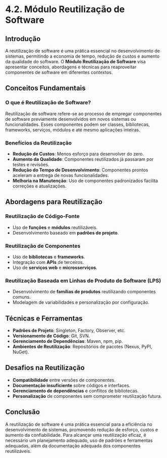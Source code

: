 # 4.2. Módulo Reutilização de Software

## Introdução
A reutilização de software é uma prática essencial no desenvolvimento de sistemas, permitindo a economia de tempo, redução de custos e aumento da qualidade do software. O **Módulo Reutilização de Software** visa apresentar conceitos, abordagens e técnicas para reaproveitar componentes de software em diferentes contextos.

## Conceitos Fundamentais
### O que é Reutilização de Software?
Reutilização de software refere-se ao processo de empregar componentes de software previamente desenvolvidos em novos sistemas ou funcionalidades. Esses componentes podem ser classes, bibliotecas, frameworks, serviços, módulos e até mesmo aplicações inteiras.

### Benefícios da Reutilização
- **Redução de Custos**: Menos esforço para desenvolver do zero.
- **Aumento da Qualidade**: Componentes reutilizados já passaram por testes e revisões.
- **Redução do Tempo de Desenvolvimento**: Componentes prontos aceleram a entrega de novas funcionalidades.
- **Melhoria na Manutenção**: Uso de componentes padronizados facilita correções e atualizações.

## Abordagens para Reutilização
### Reutilização de Código-Fonte
- Uso de **funções** e **módulos** reutilizáveis.
- Desenvolvimento baseado em **padrões de projeto**.

### Reutilização de Componentes
- Uso de **bibliotecas** e **frameworks**.
- Integração com **APIs** de terceiros.
- Uso de **serviços web** e **microsserviços**.

### Reutilização Baseada em Linhas de Produto de Software (LPS)
- Desenvolvimento de **famílias de produtos** reutilizando componentes comuns.
- Modelagem de variabilidades e personalização por configuração.

## Técnicas e Ferramentas
- **Padrões de Projeto**: Singleton, Factory, Observer, etc.
- **Versionamento de Código**: Git, SVN.
- **Gerenciamento de Dependências**: Maven, npm, pip.
- **Ambientes de Reutilização**: Repositórios de pacotes (Nexus, PyPI, NuGet).

## Desafios na Reutilização
- **Compatibilidade** entre versões de componentes.
- **Documentação insuficiente** sobre códigos e interfaces.
- **Gerenciamento de dependências** e conflitos de bibliotecas.
- **Personalização** de componentes sem comprometer reutilização futura.

## Conclusão
A reutilização de software é uma prática essencial para a eficiência no desenvolvimento de sistemas, promovendo redução de esforço, custos e aumento da confiabilidade. Para alcançar uma reutilização eficaz, é necessário um planejamento adequado, uso de padrões e ferramentas adequadas, além da documentação adequada dos componentes reutilizáveis.

